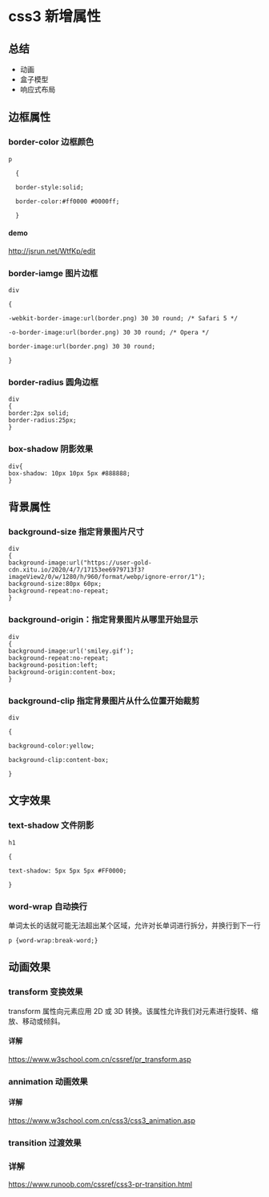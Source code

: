 # css3 新增属性

## 总结
- 动画
- 盒子模型
- 响应式布局

## 边框属性
### border-color 边框颜色

```
p

  {

  border-style:solid;  

  border-color:#ff0000 #0000ff;

  }
```
#### demo
http://jsrun.net/WtfKp/edit

### border-iamge 图片边框

```
div

{

-webkit-border-image:url(border.png) 30 30 round; /* Safari 5 */

-o-border-image:url(border.png) 30 30 round; /* Opera */

border-image:url(border.png) 30 30 round;

}

```
### border-radius 圆角边框
```
div
{
border:2px solid;
border-radius:25px;
}

```

### box-shadow 阴影效果
```
div{
box-shadow: 10px 10px 5px #888888;
}
```
## 背景属性
### background-size 指定背景图片尺寸
```
div
{
background-image:url("https://user-gold-cdn.xitu.io/2020/4/7/17153ee6979713f3?imageView2/0/w/1280/h/960/format/webp/ignore-error/1");
background-size:80px 60px;
background-repeat:no-repeat;
}
```
### background-origin：指定背景图片从哪里开始显示
```
div
{
background-image:url('smiley.gif');
background-repeat:no-repeat;
background-position:left;
background-origin:content-box;
}

```
### background-clip 指定背景图片从什么位置开始裁剪
```
div

{

background-color:yellow;

background-clip:content-box;

}
```
## 文字效果
### text-shadow 文件阴影
```
h1

{

text-shadow: 5px 5px 5px #FF0000;

}
```
### word-wrap 自动换行
单词太长的话就可能无法超出某个区域，允许对长单词进行拆分，并换行到下一行
```
p {word-wrap:break-word;}
```
## 动画效果
### transform 变换效果
transform 属性向元素应用 2D 或 3D 转换。该属性允许我们对元素进行旋转、缩放、移动或倾斜。
#### 详解
https://www.w3school.com.cn/cssref/pr_transform.asp

### annimation 动画效果

#### 详解
https://www.w3school.com.cn/css3/css3_animation.asp

### transition 过渡效果
### 详解
https://www.runoob.com/cssref/css3-pr-transition.html